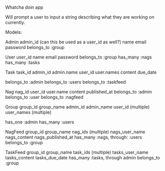 Whatcha doin app

Will prompt a user to input a string describing what they are working on currently.

Models:

Admin
	admin_id (can this be used as a user_id as well?)
	name
	email
	password
belongs_to :group

User
	user_id
	name
	email
	password
belongs_to :group
has_many :nags
has_many :tasks

Task
	task_id
	admin_id
	admin.name
	user_id
	user.names
	content
	due_date

belongs_to :admin
belongs_to :users
belongs_to :taskfeed
	
Nag
	nag_id
	user_id
	user.name
	content
	published_at
belongs_to :admin
belongs_to :user
belongs_to :nagfeed

Group
	group_id
	group_name
	admin_id
	admin_name
	user_id (multiple)
	user_names (multiple)

has_one :admin
has_many :users

NagFeed
	group_id
	group_name
	nag_ids (multiple)
		nags_user_name
		nags_content
		nags_published_at
has_many :nags, through: :users
belongs_to :group

TaskFeed
	group_id
	group_name
	task_ids (multiple)
		tasks_user_name
		tasks_content
		tasks_due_date
has_many :tasks, through admin
belongs_to :group



